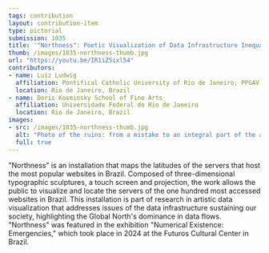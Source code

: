 ```yaml
---
tags: contribution
layout: contribution-item
type: pictorial
submission: 1035
title: '"Northness": Poetic Visualization of Data Infrastructure Inequality'
thumb: /images/1035-northness-thumb.jpg
url: "https://youtu.be/IR1iZSixl54"
contributors: 
- name: Luiz Ludwig
  affiliation: Pontifical Catholic University of Rio de Janeiro; PPGAV, Federal University of Rio de Janeiro
  location: Rio de Janeiro, Brazil
- name: Doris Kosminsky School of Fine Arts
  affiliation: Universidade Federal do Rio de Janeiro 
  location: Rio de Janeiro, Brazil
images: 
- src: /images/1035-northness-thumb.jpg
  alt: "Photo of the ruins: from a mistake to an integral part of the artwork. Photo by Diana Sandes."
  full: true
---
```


"Northness" is an installation that maps the latitudes of the servers
that host the most popular websites in Brazil. Composed of
three-dimensional typographic sculptures, a touch screen and projection,
the work allows the public to visualize and locate the servers of the
one hundred most accessed websites in Brazil. This installation is part
of research in artistic data visualization that addresses issues of the
data infrastructure sustaining our society, highlighting the Global
North's dominance in data flows. "Northness" was featured in the
exhibition "Numerical Existence: Emergencies," which took place in 2024
at the Futuros Cultural Center in Brazil.
